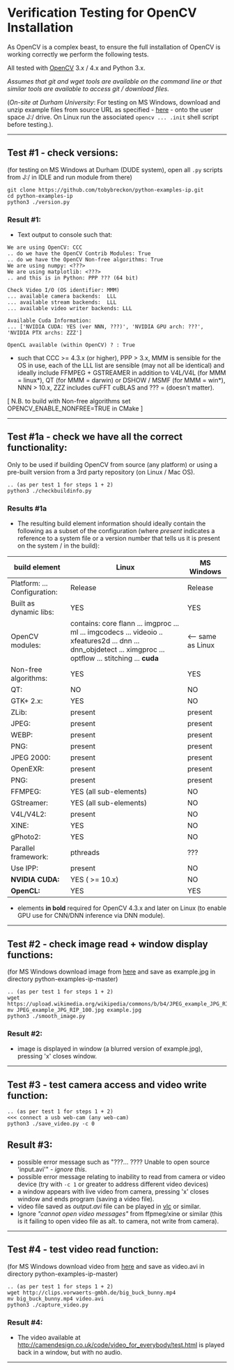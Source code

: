 # Verification Testing for OpenCV Installation

As OpenCV is a complex beast, to ensure the full installation of OpenCV is working correctly we perform the following tests.

All tested with [OpenCV](http://www.opencv.org) 3.x / 4.x and Python 3.x.

_Assumes that git and wget tools are available on the command line or that similar tools are available to access git / download files._

(_On-site at Durham University_: For testing on MS Windows, download and unzip example files from source URL as specified - [here](https://github.com/tobybreckon/python-examples-ip.git) - onto the user space J:/ drive. On Linux run the associated ``opencv ... .init`` shell script before testing.).

---

## Test #1 - check versions:

(for testing on MS Windows at Durham (DUDE system), open all ```.py``` scripts from J:/ in IDLE and run module from there)

```
git clone https://github.com/tobybreckon/python-examples-ip.git
cd python-examples-ip
python3 ./version.py
```
### Result #1:

- Text output to console such that:

```
We are using OpenCV: CCC
.. do we have the OpenCV Contrib Modules: True
.. do we have the OpenCV Non-free algorithms: True
We are using numpy: <???>
We are using matplotlib: <???>
.. and this is in Python: PPP ??? (64 bit)

Check Video I/O (OS identifier: MMM)
... available camera backends:  LLL
... available stream backends:  LLL
... available video writer backends: LLL

Available Cuda Information:
... ['NVIDIA CUDA: YES (ver NNN, ???)', 'NVIDIA GPU arch: ???', 'NVIDIA PTX archs: ZZZ']

OpenCL available (within OpenCV) ? : True

```
- such that CCC >= 4.3.x (or higher), PPP > 3.x, MMM is sensible for the OS in use, each of the LLL list are sensible (may not all be identical) and ideally include FFMPEG + GSTREAMER in addition to V4L/V4L (for MMM = linux*), QT (for MMM = darwin) or DSHOW / MSMF (for MMM = win*), NNN > 10.x, ZZZ includes cuFFT cuBLAS and ??? = (doesn't matter).

[ N.B. to build with Non-free algorithms set OPENCV_ENABLE_NONFREE=TRUE in CMake ]

---

## Test #1a - check we have all the correct functionality:

Only to be used if building OpenCV from source (any platform) or using a pre-built version from a 3rd party repository (on Linux / Mac OS).

```
.. (as per test 1 for steps 1 + 2)
python3 ./checkbuildinfo.py
```
### Results #1a

- The resulting build element information should ideally contain the following as a subset of the configuration (where _present_ indicates a reference to a system file or a version number that tells us it is present on the system / in the build):

| build element                       | Linux | MS Windows |
|------------------------------------ | ----- | --------|
| Platform: ... Configuration:        |Release|Release|
| Built as dynamic libs:             | YES | YES |
| OpenCV modules: | contains: core flann ... imgproc ... ml ... imgcodecs ... videoio .. xfeatures2d ... dnn ... dnn_objdetect ... ximgproc ... optflow ... stitching ... **cuda** | <-- same as Linux|
|    Non-free algorithms:  | YES | YES |
| QT:                          | NO | NO |
|    GTK+ 2.x:                 |   YES | NO |
|    ZLib:                     |   present |   present |
|    JPEG:                     |   present |   present |
|    WEBP:                     |   present |   present |
|    PNG:                     |   present |   present |
|    JPEG 2000:                     |   present |   present |
|    OpenEXR:                     |   present |   present |
|    PNG:                     |   present |   present |
|   FFMPEG:                   |   YES (all sub-elements)| NO |
|   GStreamer:                   |   YES (all sub-elements)| NO |
|  V4L/V4L2:                  |   present | NO |
|    XINE:                   |    YES | NO |
|    gPhoto2:                 |   YES | NO |
| Parallel framework:         |   pthreads | ??? |
| Use IPP:                    | present | NO |
| **NVIDIA CUDA:**              |   YES ( >= 10.x) | NO |
| **OpenCL:**                   |   YES |  YES |

- elements **in bold** required for OpenCV 4.3.x and later on Linux (to enable GPU use for CNN/DNN inference via DNN module).

---

## Test #2 - check image read + window display functions:

(for MS Windows download image from [here](https://upload.wikimedia.org/wikipedia/commons/b/b4/JPEG_example_JPG_RIP_100.jpg) and save as example.jpg in directory python-examples-ip-master)

```
.. (as per test 1 for steps 1 + 2)
wget https://upload.wikimedia.org/wikipedia/commons/b/b4/JPEG_example_JPG_RIP_100.jpg
mv JPEG_example_JPG_RIP_100.jpg example.jpg
python3 ./smooth_image.py
```

### Result #2:
- image is displayed in window (a blurred version of example.jpg),
pressing 'x' closes window.

---

## Test #3 - test camera access and video write function:

```
.. (as per test 1 for steps 1 + 2)
<<< connect a usb web-cam (any web-cam)
python3 ./save_video.py -c 0
```

## Result #3:
- possible error message such as "???... ???? Unable to open source 'input.avi'" - _ignore this_.
- possible error message relating to inability to read from camera or video device (try with ``-c 1`` or greater to address different video devices)
- a window appears with live video from camera, pressing 'x' closes window and ends program (saving a video file).
-  video file saved as _output.avi_ file can be played in [vlc](http://www.vlc.org) or similar.
- Ignore _"cannot open video messages"_ from ffpmeg/xine or similar (this is it failing to open video file as alt. to camera, not write from camera).

---

## Test #4 - test video read function:

(for MS Windows download video from [here](http://clips.vorwaerts-gmbh.de/big_buck_bunny.mp4) and save as video.avi in directory python-examples-ip-master)

```
.. (as per test 1 for steps 1 + 2)
wget http://clips.vorwaerts-gmbh.de/big_buck_bunny.mp4
mv big_buck_bunny.mp4 video.avi
python3 ./capture_video.py
```

### Result #4:

- The video available at
http://camendesign.co.uk/code/video_for_everybody/test.html is played
back in a window, but with no audio.

---
